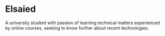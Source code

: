 # Elsaied
A university student with passion of learning technical matters experienced by online courses, seeking to know further about recent technologies.
